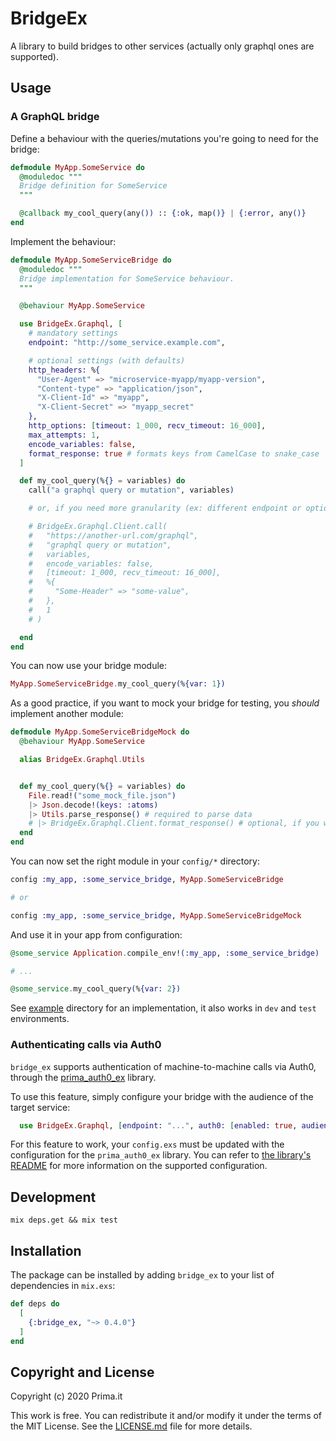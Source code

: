 # BridgeEx

A library to build bridges to other services (actually only graphql ones are supported).

## Usage

### A GraphQL bridge

Define a behaviour with the queries/mutations you're going to need for the bridge:

```elixir
defmodule MyApp.SomeService do
  @moduledoc """
  Bridge definition for SomeService
  """

  @callback my_cool_query(any()) :: {:ok, map()} | {:error, any()}
end
```

Implement the behaviour:

```elixir
defmodule MyApp.SomeServiceBridge do
  @moduledoc """
  Bridge implementation for SomeService behaviour.
  """

  @behaviour MyApp.SomeService

  use BridgeEx.Graphql, [
    # mandatory settings
    endpoint: "http://some_service.example.com",

    # optional settings (with defaults)
    http_headers: %{
      "User-Agent" => "microservice-myapp/myapp-version",
      "Content-type" => "application/json",
      "X-Client-Id" => "myapp",
      "X-Client-Secret" => "myapp_secret"
    },
    http_options: [timeout: 1_000, recv_timeout: 16_000],
    max_attempts: 1,
    encode_variables: false,
    format_response: true # formats keys from CamelCase to snake_case
  ]

  def my_cool_query(%{} = variables) do
    call("a graphql query or mutation", variables)

    # or, if you need more granularity (ex: different endpoint or options):

    # BridgeEx.Graphql.Client.call(
    #   "https://another-url.com/graphql",
    #   "graphql query or mutation",
    #   variables,
    #   encode_variables: false,
    #   [timeout: 1_000, recv_timeout: 16_000],
    #   %{
    #     "Some-Header" => "some-value",
    #   },
    #   1
    # )

  end
end
```

You can now use your bridge module:

```elixir
MyApp.SomeServiceBridge.my_cool_query(%{var: 1})
```

As a good practice, if you want to mock your bridge for testing, you _should_ implement another module:

```elixir
defmodule MyApp.SomeServiceBridgeMock do
  @behaviour MyApp.SomeService

  alias BridgeEx.Graphql.Utils


  def my_cool_query(%{} = variables) do
    File.read!("some_mock_file.json")
    |> Json.decode!(keys: :atoms)
    |> Utils.parse_response() # required to parse data
    # |> BridgeEx.Graphql.Client.format_response() # optional, if you want to format response
  end
end
```

You can now set the right module in your `config/*` directory:

```elixir
config :my_app, :some_service_bridge, MyApp.SomeServiceBridge

# or

config :my_app, :some_service_bridge, MyApp.SomeServiceBridgeMock
```

And use it in your app from configuration:

```elixir
@some_service Application.compile_env!(:my_app, :some_service_bridge)

# ...

@some_service.my_cool_query(%{var: 2})
```

See [example](example) directory for an implementation, it also works in `dev` and `test` environments.

### Authenticating calls via Auth0

`bridge_ex` supports authentication of machine-to-machine calls via Auth0, through the [prima_auth0_ex](https://github.com/primait/auth0_ex) library.

To use this feature, simply configure your bridge with the audience of the target service:

```elixir
  use BridgeEx.Graphql, [endpoint: "...", auth0: [enabled: true, audience: "target_audience"]]
```

For this feature to work, your `config.exs` must be updated with the configuration for the `prima_auth0_ex` library.
You can refer to [the library's README](https://github.com/primait/auth0_ex/blob/master/README.md#configuration) for more information on the supported configuration.

## Development

`mix deps.get && mix test`

## Installation

The package can be installed by adding `bridge_ex` to your list of dependencies in `mix.exs`:

```elixir
def deps do
  [
    {:bridge_ex, "~> 0.4.0"}
  ]
end
```

## Copyright and License

Copyright (c) 2020 Prima.it

This work is free. You can redistribute it and/or modify it under the
terms of the MIT License. See the [LICENSE.md](./LICENSE.md) file for more details.
